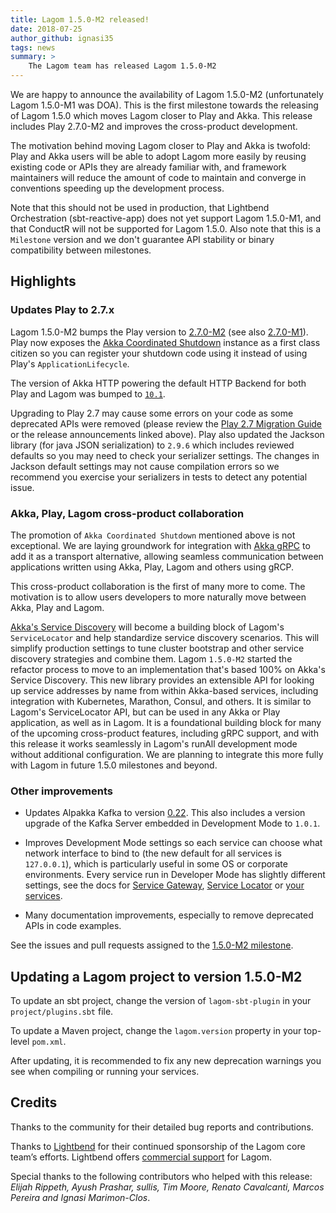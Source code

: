 ```yaml
---
title: Lagom 1.5.0-M2 released!
date: 2018-07-25
author_github: ignasi35
tags: news
summary: >
    The Lagom team has released Lagom 1.5.0-M2
---
```


We are happy to announce the availability of Lagom 1.5.0-M2 (unfortunately Lagom 1.5.0-M1 was DOA). This is the first milestone towards the releasing of Lagom 1.5.0 which moves Lagom closer to Play and Akka. This release includes Play 2.7.0-M2 and improves the cross-product development.

The motivation behind moving Lagom closer to Play and Akka is twofold: Play and Akka users will be able to adopt Lagom more easily by reusing existing code or APIs they are already familiar with, and framework maintainers will reduce the amount of code to maintain and converge in conventions speeding up the development process.

Note that this should not be used in production, that Lightbend Orchestration (sbt-reactive-app) does not yet support Lagom 1.5.0-M1, and that ConductR will not be supported for Lagom 1.5.0. Also note that this is a `Milestone` version and we don't guarantee API stability or binary compatibility between milestones.

## Highlights

### Updates Play to 2.7.x

Lagom 1.5.0-M2 bumps the Play version to [2.7.0-M2](https://blog.playframework.com/play-2-7-0-m2-released/) (see also [2.7.0-M1](https://blog.playframework.com/play-2-7-0-milestone-1-released/)). Play now exposes the [Akka Coordinated Shutdown](https://doc.akka.io/docs/akka/current/actors.html#coordinated-shutdown) instance as a first class citizen so you can register your shutdown code using it instead of using Play's `ApplicationLifecycle`.

The version of Akka HTTP powering the default HTTP Backend for both Play and Lagom was bumped to [`10.1`](https://akka.io/blog/news/2018/03/08/akka-http-10.1.0-released).

Upgrading to Play 2.7 may cause some errors on your code as some deprecated APIs were removed (please review the [Play 2.7 Migration Guide](https://github.com/playframework/playframework/blob/master/documentation/manual/releases/release27/migration27/Migration27.md) or the release announcements linked above). Play also updated the Jackson library (for java JSON serialization) to `2.9.6` which includes reviewed defaults so you may need to check your serializer settings. The changes in Jackson default settings may not cause compilation errors so we recommend you exercise your serializers in tests to detect any potential issue.

### Akka, Play, Lagom cross-product collaboration

The promotion of `Akka Coordinated Shutdown` mentioned above is not exceptional. We are laying groundwork for integration with [Akka gRPC](https://github.com/akka/akka-grpc) to add it as a transport alternative, allowing seamless communication between applications written using Akka, Play, Lagom and others using gRCP.

This cross-product collaboration is the first of many more to come. The motivation is to allow users developers to more naturally move between Akka, Play and Lagom.

[Akka's Service Discovery](https://developer.lightbend.com/docs/akka-management/current/discovery.html) will become a building block of Lagom's `ServiceLocator` and help standardize service discovery scenarios. This will simplify production settings to tune cluster bootstrap and other service discovery strategies and combine them. Lagom `1.5.0-M2` started the refactor process to move to an implementation that's based 100% on Akka's Service Discovery. This new library provides an extensible API for looking up service addresses by name from within Akka-based services, including integration with Kubernetes, Marathon, Consul, and others. It is similar to Lagom's ServiceLocator API, but can be used in any Akka or Play application, as well as in Lagom. It is a foundational building block for many of the upcoming cross-product features, including gRPC support, and with this release it works seamlessly in Lagom's runAll development mode without additional configuration. We are planning to integrate this more fully with Lagom in future 1.5.0 milestones and beyond.

### Other improvements

- Updates Alpakka Kafka to version [0.22](https://github.com/akka/alpakka-kafka/releases). This also includes a version upgrade of the Kafka Server embedded in Development Mode to `1.0.1`.

- Improves Development Mode settings so each service can choose what network interface to bind to (the new default for all services is `127.0.0.1`), which is particularly useful in some OS or corporate environments. Every service run in Developer Mode has slightly different settings, see the docs for [Service Gateway](/documentation/latest/java/ServiceLocator.html#Default-address1), [Service Locator](/documentation/latest/java/ServiceLocator.html#Default-address) or [your services](/documentation/latest/java/ConfiguringServicesInDevelopment.html#How-are-addresses-bound-by-services?).

- Many documentation improvements, especially to remove deprecated APIs in code examples.

See the issues and pull requests assigned to the [1.5.0-M2 milestone](https://github.com/lagom/lagom/milestone/19?closed=1).

## Updating a Lagom project to version 1.5.0-M2

To update an sbt project, change the version of `lagom-sbt-plugin` in your `project/plugins.sbt` file.

To update a Maven project, change the `lagom.version` property in your top-level `pom.xml`.

After updating, it is recommended to fix any new deprecation warnings you see when compiling or running your services.

## Credits

Thanks to the community for their detailed bug reports and contributions.

Thanks to [Lightbend](https://www.lightbend.com/) for their continued sponsorship of the Lagom core team’s efforts. Lightbend offers [commercial support](https://www.lightbend.com/subscription) for Lagom.

Special thanks to the following contributors who helped with this release:
*Elijah Rippeth, Ayush Prashar, sullis, Tim Moore, Renato Cavalcanti, Marcos Pereira and Ignasi Marimon-Clos*.
